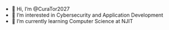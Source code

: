 - 👋 Hi, I’m @CuraTor2027
- 👀 I’m interested in Cybersecurity and Application Development
- 🌱 I’m currently learning Computer Science at NJIT


<!---
CuraTor2027/CuraTor2027 is a ✨ special ✨ repository because its `README.md` (this file) appears on your GitHub profile.
You can click the Preview link to take a look at your changes.
--->
